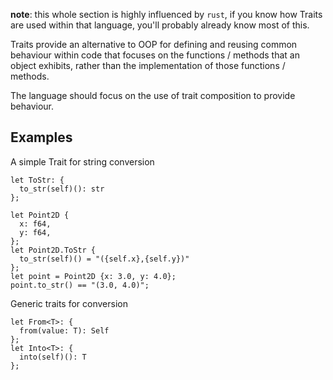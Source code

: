 **note**: this whole section is highly influenced by `rust`, if you know how Traits are used within that language, you'll probably already know most of this.

Traits provide an alternative to OOP for defining and reusing common behaviour within code that focuses on the functions / methods that an object exhibits, rather than the implementation of those functions / methods.

The language should focus on the use of trait composition to provide behaviour.
## Examples
A simple Trait for string conversion
```
let ToStr: {
  to_str(self)(): str
};

let Point2D {
  x: f64,
  y: f64,
};
let Point2D.ToStr {
  to_str(self)() = "({self.x},{self.y})"
};
let point = Point2D {x: 3.0, y: 4.0};
point.to_str() == "(3.0, 4.0)";
```

Generic traits for conversion
```
let From<T>: {
  from(value: T): Self
};
let Into<T>: {
  into(self)(): T
};


```